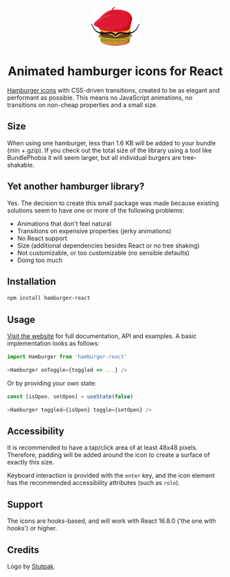 <p align="center">
  <img alt="Logo" src="docs/static/logo-readme.png" height="91" width="112">
  <h1 align="center">Animated hamburger icons for React</h1>
</p>

[Hamburger icons](https://hamburger-react.netlify.com) with CSS-driven transitions, created to be as elegant and performant as possible. This means no JavaScript animations, no transitions on non-cheap properties and a small size.

## Size
When using one hamburger, less than 1.6 KB will be added to your bundle (min + gzip). If you check out the total size of the library using a tool like BundlePhobia it will seem larger, but all individual burgers are tree-shakable.

## Yet another hamburger library?
Yes. The decision to create this small package was made because existing solutions seem to have one or more of the following problems:

- Animations that don't feel natural
- Transitions on expensive properties (jerky animations)
- No React support
- Size (additional dependencies besides React or no tree shaking)
- Not customizable, or too customizable (no sensible defaults)
- Doing too much

## Installation
```sh
npm install hamburger-react
```

## Usage
[Visit the website](https://hamburger-react.netlify.com) for full documentation, API and examples. A basic implementation looks as follows:

```js
import Hamburger from 'hamburger-react'
```
```js
<Hamburger onToggle={toggled => ...} />
```

Or by providing your own state:

```js
const [isOpen, setOpen] = useState(false)
```
```js
<Hamburger toggled={isOpen} toggle={setOpen} />
```

## Accessibility
It is recommended to have a tap/click area of at least 48x48 pixels. Therefore, padding will be added around the icon to create a surface of exactly this size.

Keyboard interaction is provided with the `enter` key, and the icon element has the recommended accessibility attributes (such as `role`).

## Support
The icons are hooks-based, and will work with React 16.8.0 ('the one with hooks') or higher.

## Credits
Logo by [Stutpak](https://www.stutpak.nl).
